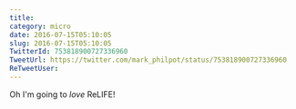 ```yaml
---
title: 
category: micro
date: 2016-07-15T05:10:05
slug: 2016-07-15T05:10:05
TwitterId: 753818900727336960
TweetUrl: https://twitter.com/mark_philpot/status/753818900727336960
ReTweetUser: 
---
```


Oh I'm going to *love* ReLIFE!